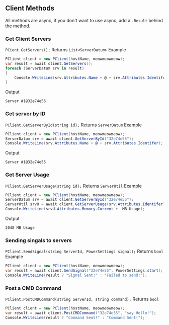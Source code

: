 ## Client Methods

All methods are async, if you don't want to use async, add a `.Result` behind the method.

### Get Client Servers
`PCient.GetServers();`
Returns
`List<ServerDatum>`
Example
```csharp
PClient client = new PClient(hostName, meowmeowmeow);
var result = await client.GetServers();
foreach (ServerDatum srv in result)
{
    Console.WriteLine(srv.Attributes.Name + @ + srv.Attributes.Identifer);
}
```
Output
```
Server #1@32e74e55
```
### Get server by ID
`PClient.GetServerById(string id);`
Returns
`ServerDatum`
Example
```csharp
PClient client = new PClient(hostName, meowmeowmeow);
ServerDatum srv = await client.GetServerById("32e74e55");
Console.WriteLine(srv.Attributes.Name + @ + srv.Attributes.Identifer);
```
Output
```
Server #1@32e74e55
```
### Get Server Usage
`PClient.GetServerUsage(string id);`
Returns
`ServerUtil`
Example
```csharp
PClient client = new PClient(hostName, meowmeowmeow);
ServerDatum srv = await client.GetServerById("32e74e55");
ServerUtil srvU = await client.GetServerUsage(srv.Attributes.Identifer);
Console.WriteLine(srvU.Attributes.Memory.Current +  MB Usage);
```
Output
```
2048 MB Usage
```
### Sending singals to servers
`PClient.SendSignal(string ServerId, PowerSettings signal);`
Returns
`bool`
Example
```csharp
PClient client = new PClient(hostName, meowmeowmeow);
var result = await client.SendSignal("32e74e55", PowerSettings.start);
Console.WriteLine(result ? "Signal Sent!" : "Failed to send!");
```
### Post a CMD Command
`PClient.PostCMDCommand(string ServerId, string command);`
Returns
`bool`
```csharp
PClient client = new PClient(hostName, meowmeowmeow);
var result = await client.PostCMDCommand("32e74e55", "say Hello!");
Console.WriteLine(result ? "Command Sent!" : "Command Sent!");
```
